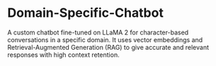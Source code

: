 # Domain-Specific-Chatbot
A custom chatbot fine-tuned on LLaMA 2 for character-based conversations in a specific domain. It uses vector embeddings and Retrieval-Augmented Generation (RAG) to give accurate and relevant responses with high context retention.
